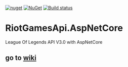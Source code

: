 [![nuget](https://img.shields.io/badge/Nuget-RiotGamesApi.AspNetCore-brightgreen.svg?style=flat-square&maxAge=259200)](https://www.nuget.org/packages/RiotGamesApi.AspNetCore)
[![NuGet](https://img.shields.io/nuget/v/RiotGamesApi.AspNetCore.svg?style=flat-square)](https://www.nuget.org/packages/RiotGamesApi.AspNetCore)
[![Build status](https://ci.appveyor.com/api/projects/status/nli0nlk8trqo57qg?style=flat-square&svg=true)](https://ci.appveyor.com/project/msx752/riotgamesapi-aspnetcore)


# RiotGamesApi.AspNetCore
League Of Legends  API V3.0 with AspNetCore

## go to [wiki](https://github.com/msx752/RiotGamesApi.AspNetCore/wiki)
